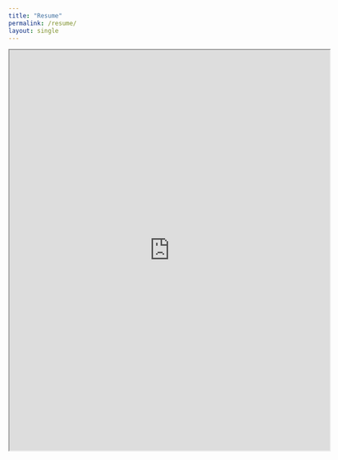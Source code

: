 ```yaml
---
title: "Resume"
permalink: /resume/
layout: single
---
```



<iframe src="https://drive.google.com/file/d/1yZaNTZA0UiBgz8EPePNexZ11QN_QR1CM/preview" width="640" height="800"></iframe>